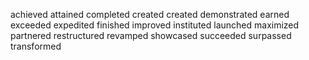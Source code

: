 achieved
attained
completed​
created
created
demonstrated
earned
exceeded
expedited
finished
improved
instituted
launched
maximized
partnered
restructured
revamped
showcased
succeeded
surpassed
transformed